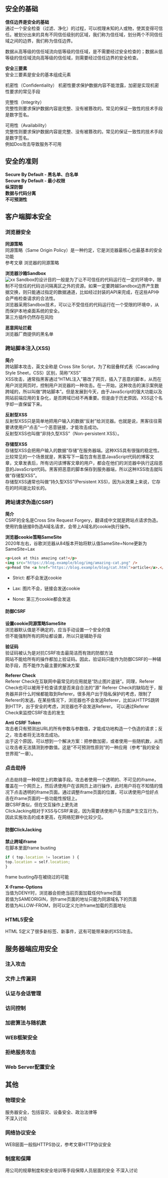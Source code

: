 
## 安全的基础

**信任边界是安全的基础**  
通过一个安全检查（过滤、净化）的过程，可以梳理未知的人或物，使其变得可信任。被划分出来的具有不同信任级别的区域，我们称为信任域，划分两个不同信任域之间的边界，我们称为信任边界。

数据从高等级的信任域流向低等级的信任域，是不需要经过安全检查的；数据从低等级的信任域流向高等级的信任域，则需要经过信任边界的安全检查。

**安全三要素**  
安全三要素是安全的基本组成元素

机密性（Confidentiality）
机密性要求保护数据内容不能泄露，加密是实现机密性要求的常见手段

完整性（Integrity）  
完整性则要求保护数据内容是完整、没有被篡改的。常见的保证一致性的技术手段是数字签名。

可用性（Availability）  
完整性则要求保护数据内容是完整、没有被篡改的。常见的保证一致性的技术手段是数字签名。  
例如Dos攻击导致服务不可用

## 安全的准则

**Secure By Default - 黑名单、白名单**  
**Secure By Default - 最小权限**  
**纵深防御**  
**数据与代码分离**  
**不可预测性**

## 客户端脚本安全

### 浏览器安全

**同源策略**    
同源策略（Same Origin Policy）是一种约定，它是浏览器最核心也最基本的安全功能  
参考文章 浏览器的同源策略


**浏览器沙箱Sandbox**  
![xx](imgs/img.png)
Sandbox的设计目的一般是为了让不可信任的代码运行在一定的环境中，限制不可信任的代码访问隔离区之外的资源。如果一定要跨越Sandbox边界产生数据交换，则只能通过指定的数据通道，比如经过封装的API来完成，在这些API中会严格检查请求的合法性。  
浏览器采用Sandbox技术，可以让不受信任的代码运行在一个受限的环境中，从而保护本地桌面系统的安全。  
第三方插件仍然存在风险



**恶意网址拦截**  
浏览器厂商提供的黑名单




### 跨站脚本注入(XSS)

**简介**  
跨站脚本攻击，英文全称是 Cross Site Script，为了和层叠样式表（Cascading Style Sheet，CSS）区别，简称“XSS”    
XSS攻击，通常指黑客通过“HTML注入”篡改了网页，插入了恶意的脚本，从而在用户浏览网页时，控制用户浏览器的一种攻击。在一开始，这种攻击的演示案例是跨域的，所以叫做“跨站脚本”。但是发展到今天，由于JavaScript的强大功能以及网站前端应用的复杂化，是否跨域已经不再重要。但是由于历史原因，XSS这个名字却一直保留下来。

**反射型XSS**  
反射型XSS只是简单地把用户输入的数据“反射”给浏览器。也就是说，黑客往往需要诱使用户“点击”一个恶意链接，才能攻击成功。  
反射型XSS也叫做“非持久型XSS”（Non-persistent XSS）。


**存储型XSS**  
存储型XSS会把用户输入的数据“存储”在服务器端。这种XSS具有很强的稳定性。  
比较常见的一个场景就是，黑客写下一篇包含有恶意JavaScript代码的博客文章，文章发表后，所有访问该博客文章的用户，都会在他们的浏览器中执行这段恶意的JavaScript代码。黑客把恶意的脚本保存到服务器端，所以这种XSS攻击就叫做“存储型XSS”。  
存储型XSS通常也叫做“持久型XSS”(Persistent XSS)，因为从效果上来说，它存在的时间是比较长的。


### 跨站请求伪造(CSRF)
**简介**  
CSRF的全名是Cross Site Request Forgery，翻译成中文就是跨站点请求伪造。  
使用钓鱼链接B伪造A域名请求，会带上A域名的cookie执行操作。

**浏览器cookie策略SameSite**   
2020年左右，谷歌浏览器从84版本开始将默认值SameSite=None更新为SameSite=Lax
```html 
<p>Look at this amazing cat!</p>
<img src="https://blog.example/blog/img/amazing-cat.png" />
<p>Read the <a href="https://blog.example/blog/cat.html">article</a>.</p>
```
- Strict: 都不会发送cookie  
  
- Lax: 图片不会，链接会发送cookie  
  
- None: 第三方cookie都会发送

#### 防御CSRF

**设置cookie同源策略SameSite**  
浏览器默认值是不确定的，应当手动设置一个安全的值  
但不能强制所有的网址都设置，所以只是辅助手段

**验证码**  
验证码被认为是对抗CSRF攻击最简洁而有效的防御方法  
网站不能给所有的操作都加上验证码。因此，验证码只能作为防御CSRF的一种辅助手段，而不能作为最主要的解决方案

**Referer Check**  
Referer Check在互联网中最常见的应用就是“防止图片盗链”。同理，Referer Check也可以被用于检查请求是否来自合法的“源”
Referer Check的缺陷在于，服务器并非什么时候都能取到Referer。很多用户出于隐私保护的考虑，限制了Referer的发送。在某些情况下，浏览器也不会发送Referer，比如从HTTPS跳转到HTTP，出于安全的考虑，浏览器也不会发送Referer。
可以通过Referer Check来监控CSRF攻击的发生

**Anti CSRF Token**  
攻击者只有预测出URL的所有参数与参数值，才能成功地构造一个伪造的请求；反之，攻击者将无法攻击成功。  
出于这个原因，可以想到一个解决方案：把参数加密，或者使用一些随机数，从而让攻击者无法猜测到参数值。这是“不可预测性原则”的一种应用（参考“我的安全世界观”一章）。





### 点击劫持  
点击劫持是一种视觉上的欺骗手段。攻击者使用一个透明的、不可见的iframe，覆盖在一个网页上，然后诱使用户在该网页上进行操作，此时用户将在不知情的情况下点击透明的iframe页面。通过调整iframe页面的位置，可以诱使用户恰好点击在iframe页面的一些功能性按钮上。  
跟CSRF类似，但在交互操作上更先进  
ClickJacking相对于XSS与CSRF来说，因为需要诱使用户与页面产生交互行为，因此实施攻击的成本更高，在网络犯罪中比较少见。

#### 防御ClickJacking

**禁止跨域iframe**  
在脚本里面frame busting  
```javascript 
if ( top.location != location ) {
top.location = self.location;
}
```
frame busting存在被绕过的可能

**X-Frame-Options**  
当值为DENY时，浏览器会拒绝当前页面加载任何frame页面  
若值为SAMEORIGIN，则frame页面的地址只能为同源域名下的页面  
若值为ALLOW-FROM，则可以定义允许frame加载的页面地址


### HTML5安全
HTML 5定义了很多新标签、新事件，这有可能带来新的XSS攻击。


## 服务器端应用安全

### 注入攻击
### 文件上传漏洞
### 认证与会话管理
### 访问控制
### 加密算法与随机数
### WEB框架安全
### 拒绝服务攻击
### Web Server配置安全



## 其他

### 物理安全
服务器安全，包括容灾、设备安全、政治法律等  
不深入讨论

### 网络协议安全
WEB层面一般指HTTPS协议，参考文章HTTP协议安全

### 制度和保障
用公司的规章制度和安全培训等手段保障人员层面的安全
不深入讨论
